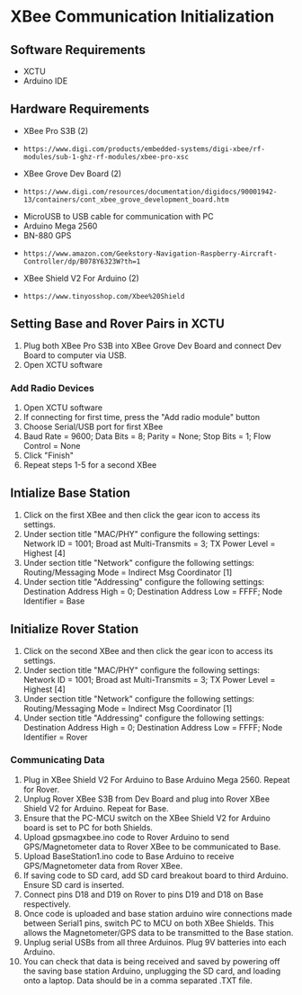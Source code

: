 # XBee Communication Initialization
## Software Requirements
- XCTU
- Arduino IDE
## Hardware Requirements
- XBee Pro S3B (2)
-     https://www.digi.com/products/embedded-systems/digi-xbee/rf-modules/sub-1-ghz-rf-modules/xbee-pro-xsc
- XBee Grove Dev Board (2)
-     https://www.digi.com/resources/documentation/digidocs/90001942-13/containers/cont_xbee_grove_development_board.htm
- MicroUSB to USB cable for communication with PC
- Arduino Mega 2560
- BN-880 GPS
-     https://www.amazon.com/Geekstory-Navigation-Raspberry-Aircraft-Controller/dp/B078Y6323W?th=1
- XBee Shield V2 For Arduino (2)
-     https://www.tinyosshop.com/Xbee%20Shield
## Setting Base and Rover Pairs in XCTU
1. Plug both XBee Pro S3B into XBee Grove Dev Board and connect Dev Board to computer via USB.
2. Open XCTU software
### Add Radio Devices
1. Open XCTU software
2. If connecting for first time, press the "Add radio module" button
3. Choose Serial/USB port for first XBee
4. Baud Rate = 9600; Data Bits = 8; Parity = None; Stop Bits = 1; Flow Control = None
5. Click "Finish"
6. Repeat steps 1-5 for a second XBee
## Intialize Base Station
1. Click on the first XBee and then click the gear icon to access its settings.
2. Under section title "MAC/PHY" configure the following settings: Network ID = 1001; Broad ast Multi-Transmits = 3; TX Power Level = Highest [4]
3. Under section title "Network" configure the following settings: Routing/Messaging Mode = Indirect Msg Coordinator [1]
4. Under section title "Addressing" configure the following settings: Destination Address High = 0; Destination Address Low = FFFF; Node Identifier = Base
## Initialize Rover Station
1. Click on the second XBee and then click the gear icon to access its settings.
2. Under section title "MAC/PHY" configure the following settings: Network ID = 1001; Broad ast Multi-Transmits = 3; TX Power Level = Highest [4]
3. Under section title "Network" configure the following settings: Routing/Messaging Mode = Indirect Msg Coordinator [1]
4. Under section title "Addressing" configure the following settings: Destination Address High = 0; Destination Address Low = FFFF; Node Identifier = Rover
### Communicating Data
1. Plug in XBee Shield V2 For Arduino to Base Arduino Mega 2560. Repeat for Rover.
2. Unplug Rover XBee S3B from Dev Board and plug into Rover XBee Shield V2 for Arduino. Repeat for Base.
3. Ensure that the PC-MCU switch on the XBee Shield V2 for Arduino board is set to PC for both Shields.
4. Upload gpsmagxbee.ino code to Rover Arduino to send GPS/Magnetometer data to Rover XBee to be communicated to Base.
5. Upload BaseStation1.ino code to Base Arduino to receive GPS/Magnetometer data from Rover XBee.
6. If saving code to SD card, add SD card breakout board to third Arduino. Ensure SD card is inserted.
7. Connect pins D18 and D19 on Rover to pins D19 and D18 on Base respectively.
8. Once code is uploaded and base station arduino wire connections made between Serial1 pins, switch PC to MCU on both XBee Shields. This allows the Magnetometer/GPS data to be transmitted to the Base station.
9. Unplug serial USBs from all three Arduinos. Plug 9V batteries into each Arduino.
10. You can check that data is being received and saved by powering off the saving base station Arduino, unplugging the SD card, and loading onto a laptop. Data should be in a comma separated .TXT file.
